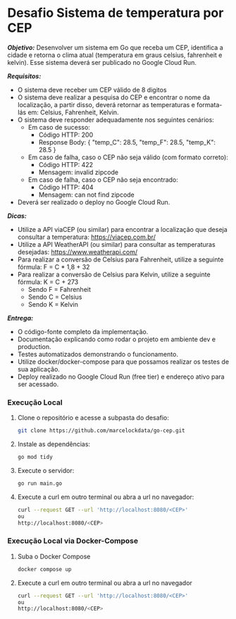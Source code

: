 # Desafio Sistema de temperatura por CEP

***Objetivo:*** Desenvolver um sistema em Go que receba um CEP, identifica a cidade e retorna o clima atual (temperatura em graus celsius, fahrenheit e kelvin). Esse sistema deverá ser publicado no Google Cloud Run.

***Requisitos:***
- O sistema deve receber um CEP válido de 8 digitos
- O sistema deve realizar a pesquisa do CEP e encontrar o nome da localização, a partir disso, deverá retornar as temperaturas e formata-lás em: Celsius, Fahrenheit, Kelvin.
- O sistema deve responder adequadamente nos seguintes cenários:
   - Em caso de sucesso:
      - Código HTTP: 200
      - Response Body: { "temp_C": 28.5, "temp_F": 28.5, "temp_K": 28.5 }
   - Em caso de falha, caso o CEP não seja válido (com formato correto):
      - Código HTTP: 422
      - Mensagem: invalid zipcode
   - ​​​Em caso de falha, caso o CEP não seja encontrado:
      - Código HTTP: 404
      - Mensagem: can not find zipcode
- Deverá ser realizado o deploy no Google Cloud Run.

***Dicas:***
- Utilize a API viaCEP (ou similar) para encontrar a localização que deseja consultar a temperatura: https://viacep.com.br/
- Utilize a API WeatherAPI (ou similar) para consultar as temperaturas desejadas: https://www.weatherapi.com/
- Para realizar a conversão de Celsius para Fahrenheit, utilize a seguinte fórmula: F = C * 1,8 + 32
- Para realizar a conversão de Celsius para Kelvin, utilize a seguinte fórmula: K = C + 273
   - Sendo F = Fahrenheit
   - Sendo C = Celsius
   - Sendo K = Kelvin

***Entrega:***
- O código-fonte completo da implementação.
- Documentação explicando como rodar o projeto em ambiente dev e production.
- Testes automatizados demonstrando o funcionamento.
- Utilize docker/docker-compose para que possamos realizar os testes de sua aplicação.
- Deploy realizado no Google Cloud Run (free tier) e endereço ativo para ser acessado.

### Execução Local

1. Clone o repositório e acesse a subpasta do desafio:

   ```bash
   git clone https://github.com/marcelockdata/go-cep.git
   
   ```

2. Instale as dependências:

   ```bash
   go mod tidy
   ```

3. Execute o servidor:

   ```bash
   go run main.go
   ```

4. Execute a curl em outro terminal ou abra a url no navegador:

   ```bash
   curl --request GET --url 'http://localhost:8080/<CEP>'
   ou
   http://localhost:8080/<CEP>
   ```

### Execução Local via Docker-Compose
1. Suba o Docker Compose
   ```bash
   docker compose up
   ```

2. Execute a curl em outro terminal ou abra a url no navegador
   ```bash
   curl --request GET --url 'http://localhost:8080/<CEP>'
   ou
   http://localhost:8080/<CEP>
   ```


